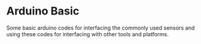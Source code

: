 # Arduino Basic

Some basic arduino codes for interfacing the commonly used sensors and using these codes for interfacing with other tools and platforms.

